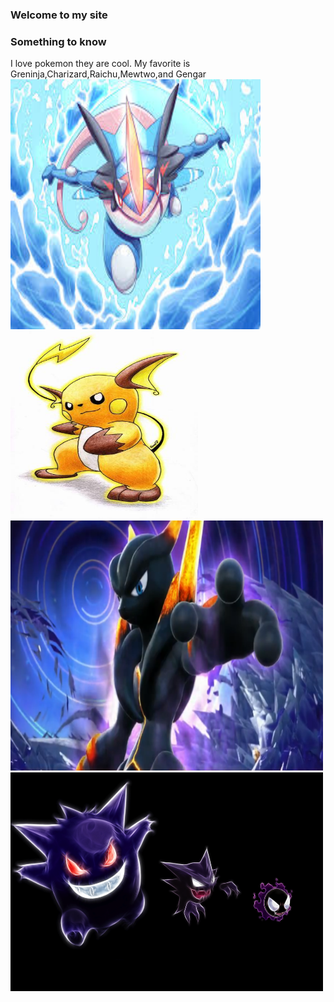 ### Welcome to my site
### Something to know
I love pokemon they are cool. My favorite is Greninja,Charizard,Raichu,Mewtwo,and Gengar
[<img src="mega Greninja.jpeg" height="400" width="400"/>](Greninja.md)
<img src="Raichu-pokemon-21626756-342-500.jpg" height="300" width="300"/>
<img src="pokken-darkmewtwo-750.png" height="400" width="500"/>
<img src="gengar-haunter-gastly-pokemon.jpg" height="350" width="500"/>
 











